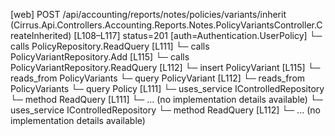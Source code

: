 [web] POST /api/accounting/reports/notes/policies/variants/inherit  (Cirrus.Api.Controllers.Accounting.Reports.Notes.PolicyVariantsController.CreateInherited)  [L108–L117] status=201 [auth=Authentication.UserPolicy]
  └─ calls PolicyRepository.ReadQuery [L111]
  └─ calls PolicyVariantRepository.Add [L115]
  └─ calls PolicyVariantRepository.ReadQuery [L112]
  └─ insert PolicyVariant [L115]
    └─ reads_from PolicyVariants
  └─ query PolicyVariant [L112]
    └─ reads_from PolicyVariants
  └─ query Policy [L111]
  └─ uses_service IControlledRepository<Policy>
    └─ method ReadQuery [L111]
      └─ ... (no implementation details available)
  └─ uses_service IControlledRepository<PolicyVariant>
    └─ method ReadQuery [L112]
      └─ ... (no implementation details available)

